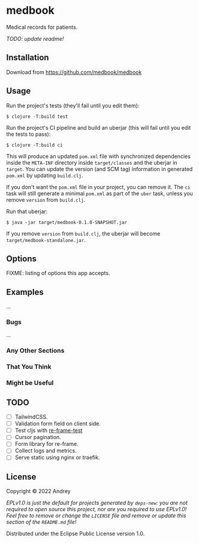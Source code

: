 # medbook

Medical records for patients.

*TODO: update readme!*

## Installation

Download from https://github.com/medbook/medbook

## Usage

Run the project's tests (they'll fail until you edit them):

    $ clojure -T:build test

Run the project's CI pipeline and build an uberjar (this will fail until you edit the tests to pass):

    $ clojure -T:build ci

This will produce an updated `pom.xml` file with synchronized dependencies inside the `META-INF`
directory inside `target/classes` and the uberjar in `target`. You can update the version (and SCM tag)
information in generated `pom.xml` by updating `build.clj`.

If you don't want the `pom.xml` file in your project, you can remove it. The `ci` task will
still generate a minimal `pom.xml` as part of the `uber` task, unless you remove `version`
from `build.clj`.

Run that uberjar:

    $ java -jar target/medbook-0.1.0-SNAPSHOT.jar

If you remove `version` from `build.clj`, the uberjar will become `target/medbook-standalone.jar`.

## Options

FIXME: listing of options this app accepts.

## Examples

...

### Bugs

...

### Any Other Sections
### That You Think
### Might be Useful

## TODO
- [ ] TailwindCSS.
- [ ] Validation form field on client side.
- [ ] Test cljs with [re-frame-test](https://github.com/day8/re-frame-test)
- [ ] Cursor pagination.
- [ ] Form library for re-frame.
- [ ] Collect logs and metrics.
- [ ] Serve static using nginx or traefik.

## License

Copyright © 2022 Andrey

_EPLv1.0 is just the default for projects generated by `deps-new`: you are not_
_required to open source this project, nor are you required to use EPLv1.0!_
_Feel free to remove or change the `LICENSE` file and remove or update this_
_section of the `README.md` file!_

Distributed under the Eclipse Public License version 1.0.
